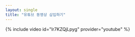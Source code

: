 ```yaml
---
layout: single
title: "유튜브 동영상 삽입하기" 
---
```

{% include video id="Ir7KZQjLpyg" provider="youtube" %}
